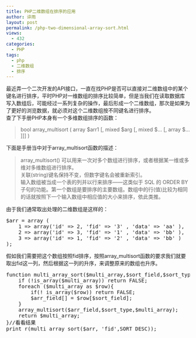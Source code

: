 ```yaml
---
title: PHP二维数组在排序的应用
author: 谇雨
layout: post
permalink: /php-two-dimensional-array-sort.html
views:
  - 432
categories:
  - PHP
tags:
  - php
  - 二维数组
  - 排序
---
```

最近弄一个二次开发的API接口，一直在找PHP是否可以直接对二维数组中的某个键名进行排序，平时PHP对一维数组的排序比较简单，但是当我们在读取数据库写入数组后，可能经过一系列复杂的操作，最后形成一个二维数组，那次是如果为了更好的浏览数据，就必须对这个二维数组按不同键名进行排序。  
查了下手册PHP本身有一个多维数组排序的函数：

> bool array_multisort ( array $arr1 [, mixed $arg [, mixed $&#8230; [, array $&#8230; ]]] )

下面是手册当中对于array_multisort函数的描述：

> array_multisort() 可以用来一次对多个数组进行排序，或者根据某一维或多维对多维数组进行排序。  
> 关联(string)键名保持不变，但数字键名会被重新索引。  
> 输入数组被当成一个表的列并以行来排序――这类似于 SQL 的 ORDER BY 子句的功能。第一个数组是要排序的主要数组。数组中的行(值)比较为相同的话就按照下一个输入数组中相应值的大小来排序，依此类推。 

<!--more-->

  
由于我们通常取出处理的二维数组是这样的：

<pre class="lang:php decode:true " >$arr = array (
	1 =&gt; array('id' =&gt; 2, 'fid' =&gt; '3' , 'data' =&gt; 'aa' ),
	2 =&gt; array('id' =&gt; 3, 'fid' =&gt; '1' , 'data' =&gt; 'bb' ),
	3 =&gt; array('id' =&gt; 1, 'fid' =&gt; '2' , 'data' =&gt; 'bb' )
);</pre>

假如我们需要把这个数组按照fid排序，按照array_multisort函数的要求我们就要取出fid这一列，然后根据这一列的升序，来调整原来的数组也升序。

<pre class="lang:php decode:true " >function multi_array_sort($multi_array,$sort_field,$sort_type = SORT_ASC){
	if (!is_array($multi_array)) return FALSE;
	foreach ($multi_array as $row){
		if(! is_array($row)) return FALSE;
		$arr_field[] = $row[$sort_field];
	}
	array_multisort($arr_field,$sort_type,$multi_array);
	return $multi_array;
}//看看结果
print_r(multi_array_sort($arr, 'fid',SORT_DESC));</pre>